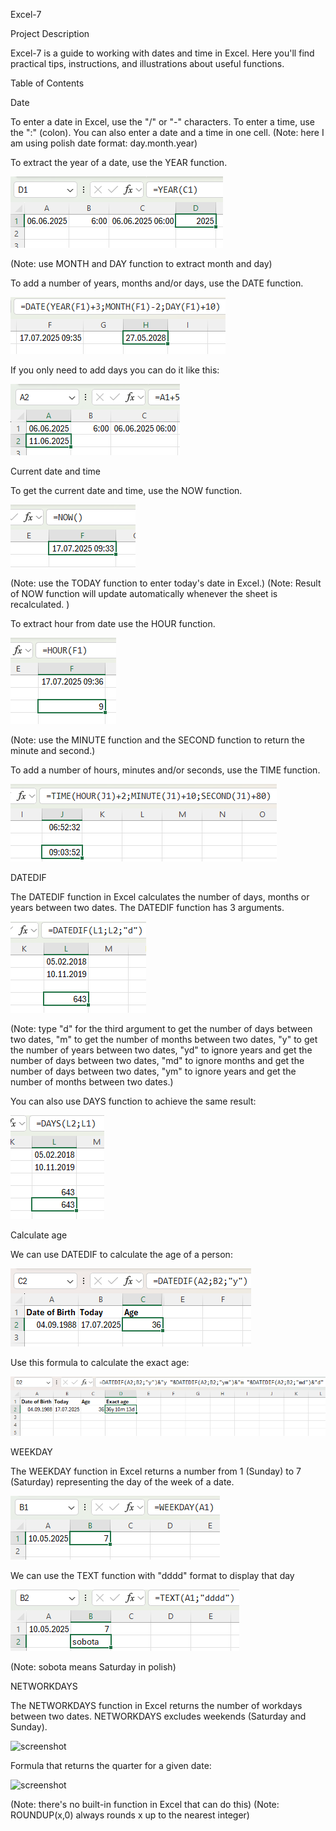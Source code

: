 Excel-7

Project Description

Excel-7 is a guide to working with dates and time in Excel. Here you'll find practical tips, instructions, and illustrations about useful functions.

Table of Contents 

Date

To enter a date in Excel, use the "/" or "-" characters. To enter a time, use the ":" (colon). You can also enter a date and a time in one cell.
(Note: here I am using polish date format: day.month.year)

To extract the year of a date, use the YEAR function.

![screenshot](Screenshots/Date.png)

(Note: use MONTH and DAY function to extract month and day)

To add a number of years, months and/or days, use the DATE function.

![screenshot](Screenshots/ChangeDate.png)

If you only need to add days you can do it like this:

![screenshot](Screenshots/AddDays.png)

Current date and time

To get the current date and time, use the NOW function.

![screenshot](Screenshots/CurrentDateAndTime.png)

(Note: use the TODAY function to enter today's date in Excel.)
(Note: Result of NOW function will update automatically whenever the sheet is recalculated. )

To extract hour from date use the HOUR function.

![screenshot](Screenshots/Hour.png)

(Note: use the MINUTE function and the SECOND function to return the minute and second.)

To add a number of hours, minutes and/or seconds, use the TIME function.

![screenshot](Screenshots/ChangeTime.png)

DATEDIF

The DATEDIF function in Excel calculates the number of days, months or years between two dates. The DATEDIF function has 3 arguments.

![screenshot](Screenshots/DateDif.png)

(Note: type "d" for the third argument to get the number of days between two dates, "m" to get the number of months between two dates, "y" to get the number of years between two dates, "yd" to ignore years and get the number of days between two dates, "md" to ignore months and get the number of days between two dates, "ym" to ignore years and get the number of months between two dates.)

You can also use DAYS function to achieve the same result:

![screenshot](Screenshots/Days.png)

Calculate age 

We can use DATEDIF to calculate the age of a person:

![screenshot](Screenshots/Age.png)

Use this formula to calculate the exact age: 

![screenshot](Screenshots/ExactAge.png)

WEEKDAY

The WEEKDAY function in Excel returns a number from 1 (Sunday) to 7 (Saturday) representing the day of the week of a date.

![screenshot](Screenshots/Weekday.png)

We can use the TEXT function with "dddd" format to display that day

![screenshot](Screenshots/Text.png)

(Note: sobota means Saturday in polish)

NETWORKDAYS

The NETWORKDAYS function in Excel returns the number of workdays between two dates. NETWORKDAYS excludes weekends (Saturday and Sunday).

![screenshot](Screenshot/NetWorkDays.png)

Formula that returns the quarter for a given date:

![screenshot](Screenshot/RoundUp.png)

(Note: there's no built-in function in Excel that can do this)
(Note: ROUNDUP(x,0) always rounds x up to the nearest integer)


